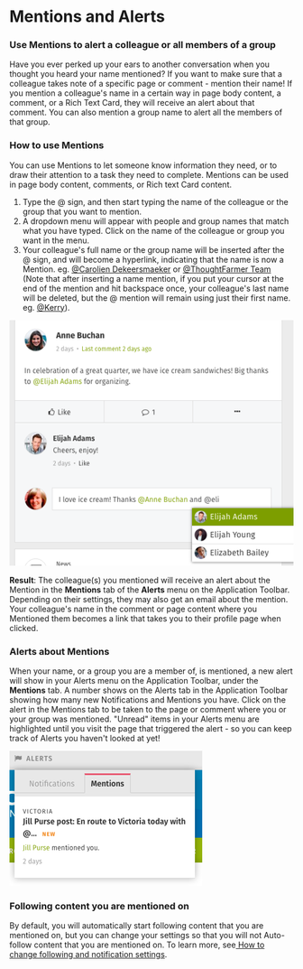# Mentions and Alerts



### Use Mentions to alert a colleague or all members of a group

Have you ever perked up your ears to another conversation when you thought you heard your name mentioned? If you want to make sure that a colleague takes note of a specific page or comment - mention their name! If you mention a colleague's name in a certain way in page body content, a comment, or a Rich Text Card, they will receive an alert about that comment. You can also mention a group name to alert all the members of that group.

### How to use Mentions

You can use Mentions to let someone know information they need, or to draw their attention to a task they need to complete. Mentions can be used in page body content, comments, or Rich text Card content.

1. Type the @ sign, and then start typing the name of the colleague or the group that you want to mention.
2. A dropdown menu will appear with people and group names that match what you have typed. Click on the name of the colleague or group you want in the menu.
3. Your colleague's full name or the group name will be inserted after the @ sign, and will become a hyperlink, indicating that the name is now a Mention. eg. [@Carolien Dekeersmaeker](https://community.thoughtfarmer.com/content/1312) or [@ThoughtFarmer Team](https://community.thoughtfarmer.com/content/13527) \(Note that after inserting a name mention, if you put your cursor at the end of the mention and hit backspace once, your colleague's last name will be deleted, but the @ mention will remain using just their first name. eg. [@Kerry](https://community.thoughtfarmer.com/content/3998)\).

![](../../../.gitbook/assets/1%20%2847%29.png)

**Result**: The colleague\(s\) you mentioned will receive an alert about the Mention in the **Mentions** tab of the **Alerts** menu on the Application Toolbar. Depending on their settings, they may also get an email about the mention. Your colleague's name in the comment or page content where you Mentioned them becomes a link that takes you to their profile page when clicked.

### Alerts about Mentions

When your name, or a group you are a member of, is mentioned, a new alert will show in your Alerts menu on the Application Toolbar, under the **Mentions** tab. A number shows on the Alerts tab in the Application Toolbar showing how many new Notifications and Mentions you have. Click on the alert in the Mentions tab to be taken to the page or comment where you or your group was mentioned. "Unread" items in your Alerts menu are highlighted until you visit the page that triggered the alert - so you can keep track of Alerts you haven't looked at yet!

![](../../../.gitbook/assets/2%20%28103%29.png)

### Following content you are mentioned on

By default, you will automatically start following content that you are mentioned on, but you can change your settings so that you will not Auto-follow content that you are mentioned on. To learn more, see[ How to change following and notification settings](change-following-and-notification-settings.md).

